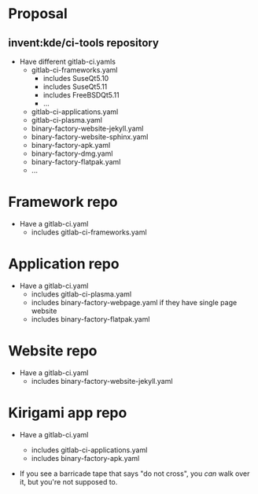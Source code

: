 # Proposal

## invent:kde/ci-tools repository

- Have different gitlab-ci.yamls
    - gitlab-ci-frameworks.yaml
        - includes SuseQt5.10
        - includes SuseQt5.11
        - includes FreeBSDQt5.11
        - ...
    - gitlab-ci-applications.yaml
    - gitlab-ci-plasma.yaml
    - binary-factory-website-jekyll.yaml
    - binary-factory-website-sphinx.yaml
    - binary-factory-apk.yaml
    - binary-factory-dmg.yaml
    - binary-factory-flatpak.yaml
    - ...

# Framework repo
- Have a gitlab-ci.yaml
    - includes gitlab-ci-frameworks.yaml

# Application repo
- Have a gitlab-ci.yaml
    - includes gitlab-ci-plasma.yaml
    - includes binary-factory-webpage.yaml if they have single page website
    - includes binary-factory-flatpak.yaml
    
# Website repo
- Have a gitlab-ci.yaml
    - includes binary-factory-website-jekyll.yaml

# Kirigami app repo
- Have a gitlab-ci.yaml
    - includes gitlab-ci-applications.yaml
    - includes binary-factory-apk.yaml

- If you see a barricade tape that says "do not cross", you *can* walk over it,
  but you're not supposed to.
